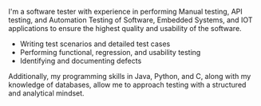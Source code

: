 I'm a software tester with experience in performing Manual testing, API testing, and Automation Testing of Software, Embedded Systems, and IOT applications to ensure the highest quality and usability of the software.

- Writing test scenarios and detailed test cases
- Performing functional, regression, and usability testing
- Identifying and documenting defects

Additionally, my programming skills in Java, Python, and C, along with my knowledge of databases, allow me to approach testing with a structured and analytical mindset.
